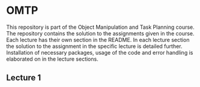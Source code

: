 # OMTP

This repository is part of the Object Manipulation and Task Planning course. The repository contains the solution to the assignments given in the course. Each lecture has their own section in the README. In each lecture section the solution to the assignment in the specific lecture is detailed further. Installation of necessary packages, usage of the code and error handling is elaborated on in the lecture sections.

## Lecture 1
